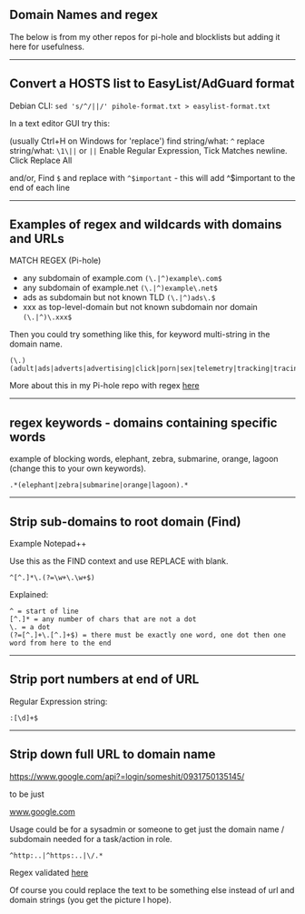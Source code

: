 ## Domain Names and regex


The below is from my other repos for pi-hole and blocklists but adding it here for usefulness.


----



## Convert a HOSTS list to EasyList/AdGuard format

Debian CLI: ```sed 's/^/||/' pihole-format.txt > easylist-format.txt```

In a text editor GUI try this:

(usually Ctrl+H on Windows for 'replace')
find string/what: ```^```
replace string/what: ```\1\||``` or ```||```
Enable Regular Expression, Tick Matches newline. Click Replace All

and/or, Find ```$``` and replace with ```^$important``` - this will add ^$important to the end of each line

----

## Examples of regex and wildcards with domains and URLs

MATCH REGEX (Pi-hole)

* any subdomain of example.com ```(\.|^)example\.com$```
* any subdomain of example.net  ```(\.|^)example\.net$```
* ads as subdomain but not known TLD ```(\.|^)ads\.$```
* xxx as top-level-domain but not known subdomain nor domain ```(\.|^)\.xxx$```

Then you could try something like this, for keyword multi-string in the domain name.

```
(\.)(adult|ads|adverts|advertising|click|porn|sex|telemetry|tracking|tracing)$
```

More about this in my Pi-hole repo with regex [here](https://github.com/SystemJargon/pi-hole/regex)

----

## regex keywords - domains containing specific words

example of blocking words, elephant, zebra, submarine, orange, lagoon (change this to your own keywords).

```.*(elephant|zebra|submarine|orange|lagoon).*	```

----

## Strip sub-domains to root domain (Find)

Example Notepad++

Use this as the FIND context and use REPLACE with blank.

```
^[^.]*\.(?=\w+\.\w+$)
```

Explained:

    ^ = start of line
    [^.]* = any number of chars that are not a dot
    \. = a dot
    (?=[^.]+\.[^.]+$) = there must be exactly one word, one dot then one word from here to the end



----


## Strip port numbers at end of URL

Regular Expression string:

```
:[\d]+$
```

----

## Strip down full URL to domain name

https://www.google.com/api?=login/someshit/0931750135145/

to be just

www.google.com

Usage could be for a sysadmin or someone to get just the domain name / subdomain needed for a task/action in role.

```
^http:..|^https:..|\/.*
```

Regex validated [here](https://regex101.com/r/7NVd2e/4)

Of course you could replace the text to be something else instead of url and domain strings (you get the picture I hope).


